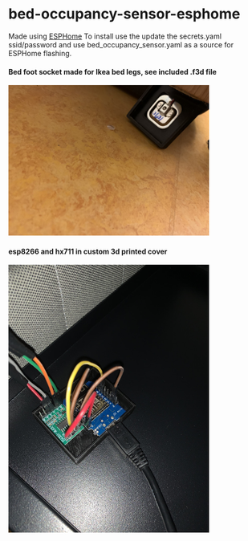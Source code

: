 # bed-occupancy-sensor-esphome
Made using [ESPHome](https://github.com/esphome/esphome)
To install use the update the secrets.yaml ssid/password and use bed_occupancy_sensor.yaml as a source for ESPHome flashing.

#### Bed foot socket made for Ikea bed legs, see included .f3d file 

<img src="photos/bed-leg-socket-with load-cell.jpeg" width="400">

#### esp8266 and hx711 in custom 3d printed cover

<img src="photos/esp8266-hx711-in-custom-cover.jpeg" width="400">
